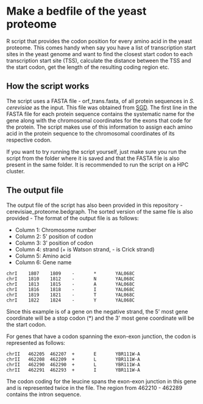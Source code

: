 # Make a bedfile of the yeast proteome
R script that provides the codon position for every amino acid in the yeast proteome. This comes handy when say you have a list of transcription start sites in the yeast genome and want to find the closest start codon to each transcription start site (TSS), calculate the distance between the TSS and the start codon, get the length of the resulting coding region etc.

## How the script works
The script uses a FASTA file - orf_trans.fasta, of all protein sequences in *S. cerevisiae* as the input. This file was obtained from [SGD](https://www.yeastgenome.org/). The first line in the FASTA file for each protein sequence contains the systematic name for the gene along with the chromosomal coordinates for the exons that code for the protein. The script makes use of this information to assign each amino acid in the protein sequence to the chromosomal coordinates of its respective codon.

If you want to try running the script yourself, just make sure you run the script from the folder where it is saved and that the FASTA file is also present in the same folder. It is recommended to run the script on a HPC cluster.

## The output file
The output file of the script has also been provided in this repository - cerevisiae_proteome.bedgraph. The sorted version of the same file is also provided - The format of the output file is as follows:
- Column 1: Chromosome number
- Column 2: 5' position of codon
- Column 3: 3' position of codon
- Column 4: strand (+ is Watson strand, - is Crick strand)
- Column 5: Amino acid
- Column 6: Gene name
```
chrI    1807    1809    -       *       YAL068C
chrI    1810    1812    -       N       YAL068C
chrI    1813    1815    -       A       YAL068C
chrI    1816    1818    -       I       YAL068C
chrI    1819    1821    -       T       YAL068C
chrI    1822    1824    -       Y       YAL068C
```
Since this example is of a gene on the negative strand, the 5' most gene coordinate will be a stop codon (\*) and the 3' most gene coordinate will be the start codon.

For genes that have a codon spanning the exon-exon junction, the codon is represented as follows:
```
chrII   462205  462207  +       E       YBR111W-A
chrII   462208  462209  +       L       YBR111W-A
chrII   462290  462290  +       L       YBR111W-A
chrII   462291  462293  +       I       YBR111W-A
```
The codon coding for the leucine spans the exon-exon junction in this gene and is represented twice in the file. The region from 462210 - 462289 contains the intron sequence.
